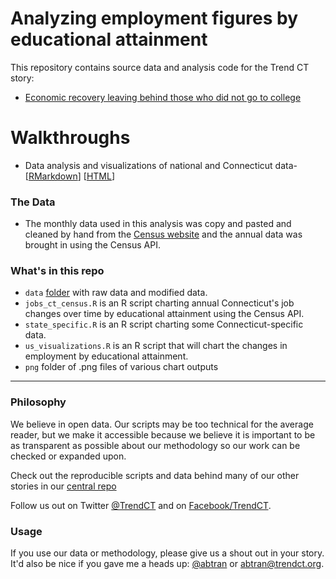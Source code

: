 
# Analyzing employment figures by educational attainment

This repository contains source data and analysis code for the Trend CT story:

* [Economic recovery leaving behind those who did not go to college](http://trendct.org/2016/07/13/countrys-economic-recovery-leaving-behind-those-who-did-not-go-to-college/)

# Walkthroughs

* Data analysis and visualizations of national and Connecticut data- [[RMarkdown](https://github.com/trendct-data/job-gap-educational-attainment/blob/master/index.Rmd)] [[HTML](http://trendct-data.github.io/job-gap-educational-attainment/)]

### The Data

* The monthly data used in this analysis was copy and pasted and cleaned by hand from the [Census website](http://www.census.gov/cps/data/cpstablecreator.html) and the annual data was brought in using the Census API.

### What's in this repo

* `data` [folder]((https://github.com/trendct-data/tree/master/job-gap-educational-attainment/data)) with raw data and modified data.
* `jobs_ct_census.R` is an R script charting annual Connecticut's job changes over time by educational attainment using the Census API.
* `state_specific.R` is an R script charting some Connecticut-specific data.
* `us_visualizations.R` is an R script that will chart the changes in employment by educational attainment. 
* `png` folder of .png files of various chart outputs

----

### Philosophy

We believe in open data. Our scripts may be too technical for the average reader, but we make it accessible because we believe it is important to be as transparent as possible about our methodology so our work can be checked or expanded upon. 

Check out the reproducible scripts and data behind many of our other stories in our [central repo](https://github.com/trendct/data)

Follow us out on Twitter [@TrendCT](http://www.trendct.org) and on [Facebook/TrendCT](https://www.facebook.com/trendct/).

### Usage

If you use our data or methodology, please give us a shout out in your story. It'd also be nice if you gave me a heads up: [@abtran](http://www.twitter.com/abtran) or abtran@trendct.org.